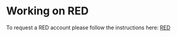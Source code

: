 # Working on RED

To request a RED account please follow the instructions here: [RED](https://rc.harvard.edu/services/regulated-data-services-user-guide/)
